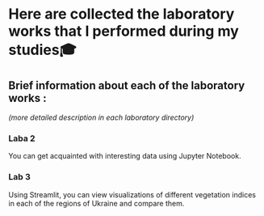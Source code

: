 # Here are collected the laboratory works that I performed during my studies🎓

## Brief information about each of the laboratory works :
*(more detailed description in each laboratory directory)*
### Laba 2
You can get acquainted with interesting data using Jupyter Notebook.

### Lab 3
Using Streamlit, you can view visualizations of different vegetation indices in each of the regions of Ukraine and compare them.

